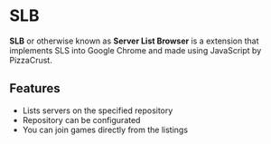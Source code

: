 # SLB

**SLB** or otherwise known as **Server List Browser** is a extension that implements SLS into Google Chrome and made using JavaScript by PizzaCrust.

## Features

- Lists servers on the specified repository
- Repository can be configurated
- You can join games directly from the listings